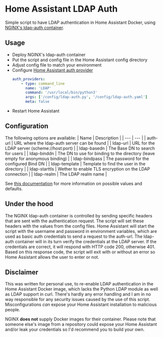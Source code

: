 # Home Assistant LDAP Auth

Simple script to have LDAP authentication in Home Assistant Docker, using [NGINX's ldap-auth container](https://github.com/nginxinc/nginx-ldap-auth).

## Usage
* Deploy NGINX's ldap-auth container
* Put the script and config file in the Home Assistant config directory
* Adjust config file to match your environment
* Configure [Home Assistant auth provider](https://www.home-assistant.io/docs/authentication/providers/)
    ```yaml
    auth_providers:
        - type: command_line
          name: 'LDAP'
          command: '/usr/local/bin/python3'
          args: ['/config/ldap-auth.py', '/config/ldap-auth.yaml']
          meta: false
    ```
* Restart Home Assistant

## Configuration
The following options are available:
| Name | Description |
| --- | --- |
| auth-url | URL where the ldap-auth server can be found |
| ldap-url | URL for the LDAP server (scheme://host:port) |
| ldap-basedn | The Base DN to search for users |
| ldap-binddn | The DN to use for binding to the directory (leave empty for anonymous binding) |
| ldap-bindpass | The password for the configured Bind DN |
| ldap-template | Template to find the user in the directory |
| ldap-starttls | Wether to enable TLS encryption on the LDAP connection |
| ldap-realm | The LDAP realm name |

See [this documentation](https://github.com/nginxinc/nginx-ldap-auth#installation-and-configuration) for more information on possible values and defaults.

## Under the hood
The NGINX ldap-auth container is controlled by sending specific headers that are sent with the authentication request. The script will set these headers with the values from the config files. Home Assistant will start the script with the username and password in environment variables, which are used as basic auth credentials to send a request to the auth-url. The ldap-auth container will in its turn verify the credentials at the LDAP server. If the credentials are correct, it will respond with HTTP code 200, otherwise 401. Based on this response code, the script will exit with or without an error so Home Assistant allows the user to enter or not.

## Disclaimer
This was written for personal use, to re-enable LDAP authentication in the Home Assistant Docker image, which lacks the Python LDAP module as well as LDAP support in curl. There's hardly any error handling and I am in no way responsible for any security issues caused by the use of this script. Misconfigurations *can* expose your Home Assistant installation to malicious people.

NGINX **does not** supply Docker images for their container. Please note that someone else's image from a repository could expose your Home Assistant and/or leak your credentials so I'd recommend you to build your own.
